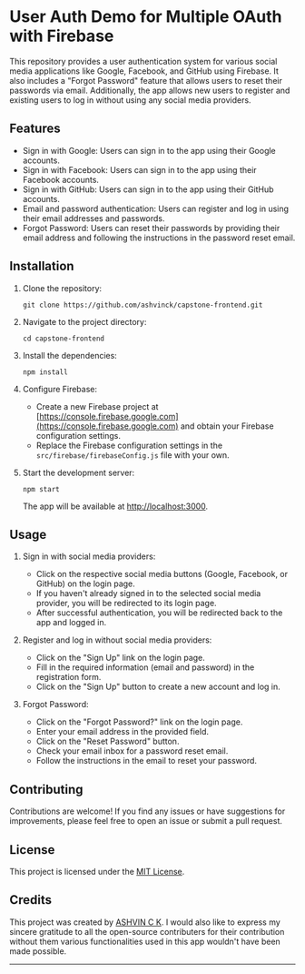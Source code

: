 
# User Auth Demo for Multiple OAuth with Firebase

This repository provides a user authentication system for various social media applications like Google, Facebook, and GitHub using Firebase. It also includes a "Forgot Password" feature that allows users to reset their passwords via email. Additionally, the app allows new users to register and existing users to log in without using any social media providers.

## Features

- Sign in with Google: Users can sign in to the app using their Google accounts.
- Sign in with Facebook: Users can sign in to the app using their Facebook accounts.
- Sign in with GitHub: Users can sign in to the app using their GitHub accounts.
- Email and password authentication: Users can register and log in using their email addresses and passwords.
- Forgot Password: Users can reset their passwords by providing their email address and following the instructions in the password reset email.

## Installation

1. Clone the repository:

   ```shell
   git clone https://github.com/ashvinck/capstone-frontend.git
   ```

2. Navigate to the project directory:

   ```shell
   cd capstone-frontend
   ```

3. Install the dependencies:

   ```shell
   npm install
   ```

4. Configure Firebase:

   - Create a new Firebase project at [https://console.firebase.google.com](https://console.firebase.google.com) and obtain your Firebase configuration settings.
   - Replace the Firebase configuration settings in the `src/firebase/firebaseConfig.js` file with your own.

5. Start the development server:

   ```shell
   npm start
   ```

   The app will be available at [http://localhost:3000](http://localhost:3000).

## Usage

1. Sign in with social media providers:
   - Click on the respective social media buttons (Google, Facebook, or GitHub) on the login page.
   - If you haven't already signed in to the selected social media provider, you will be redirected to its login page.
   - After successful authentication, you will be redirected back to the app and logged in.

2. Register and log in without social media providers:
   - Click on the "Sign Up" link on the login page.
   - Fill in the required information (email and password) in the registration form.
   - Click on the "Sign Up" button to create a new account and log in.

3. Forgot Password:
   - Click on the "Forgot Password?" link on the login page.
   - Enter your email address in the provided field.
   - Click on the "Reset Password" button.
   - Check your email inbox for a password reset email.
   - Follow the instructions in the email to reset your password.

## Contributing

Contributions are welcome! If you find any issues or have suggestions for improvements, please feel free to open an issue or submit a pull request.

## License

This project is licensed under the [MIT License](LICENSE).

## Credits

This project was created by [ASHVIN C K](https://github.com/ashvinck). I would also like to express my sincere gratitude to all the open-source contributers for their contribution without them  various functionalities used in this app wouldn't have been made possible.

---
